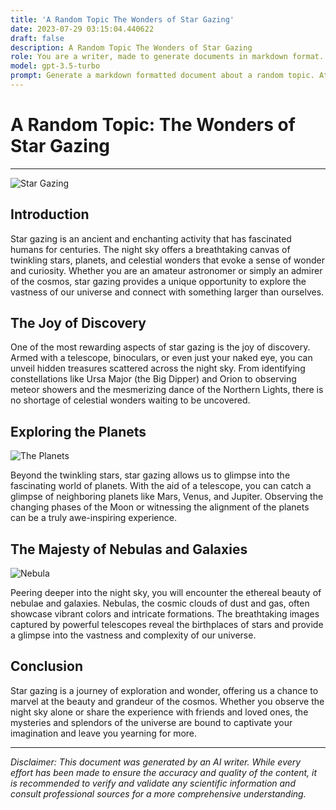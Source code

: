 ```yaml
---
title: 'A Random Topic The Wonders of Star Gazing'
date: 2023-07-29 03:15:04.440622
draft: false
description: A Random Topic The Wonders of Star Gazing
role: You are a writer, made to generate documents in markdown format. It is very important that all of the documents you generate are in valid markdown format.
model: gpt-3.5-turbo
prompt: Generate a markdown formatted document about a random topic. At the bottom, include a disclaimer explaining that the document was generated by you. The first line of the document should be the title. Make sure that the entire document is in proper markdown format, using a mix of various tags to make the document visually appealing.
---
```


# A Random Topic: The Wonders of Star Gazing

---

![Star Gazing](https://www.example.com/images/star-gazing.jpg)

## Introduction

Star gazing is an ancient and enchanting activity that has fascinated humans for centuries. The night sky offers a breathtaking canvas of twinkling stars, planets, and celestial wonders that evoke a sense of wonder and curiosity. Whether you are an amateur astronomer or simply an admirer of the cosmos, star gazing provides a unique opportunity to explore the vastness of our universe and connect with something larger than ourselves.

## The Joy of Discovery

One of the most rewarding aspects of star gazing is the joy of discovery. Armed with a telescope, binoculars, or even just your naked eye, you can unveil hidden treasures scattered across the night sky. From identifying constellations like Ursa Major (the Big Dipper) and Orion to observing meteor showers and the mesmerizing dance of the Northern Lights, there is no shortage of celestial wonders waiting to be uncovered.

## Exploring the Planets

![The Planets](https://www.example.com/images/planets.jpg)

Beyond the twinkling stars, star gazing allows us to glimpse into the fascinating world of planets. With the aid of a telescope, you can catch a glimpse of neighboring planets like Mars, Venus, and Jupiter. Observing the changing phases of the Moon or witnessing the alignment of the planets can be a truly awe-inspiring experience.

## The Majesty of Nebulas and Galaxies

![Nebula](https://www.example.com/images/nebula.jpg)

Peering deeper into the night sky, you will encounter the ethereal beauty of nebulae and galaxies. Nebulas, the cosmic clouds of dust and gas, often showcase vibrant colors and intricate formations. The breathtaking images captured by powerful telescopes reveal the birthplaces of stars and provide a glimpse into the vastness and complexity of our universe.

## Conclusion

Star gazing is a journey of exploration and wonder, offering us a chance to marvel at the beauty and grandeur of the cosmos. Whether you observe the night sky alone or share the experience with friends and loved ones, the mysteries and splendors of the universe are bound to captivate your imagination and leave you yearning for more.

---

*Disclaimer: This document was generated by an AI writer. While every effort has been made to ensure the accuracy and quality of the content, it is recommended to verify and validate any scientific information and consult professional sources for a more comprehensive understanding.*